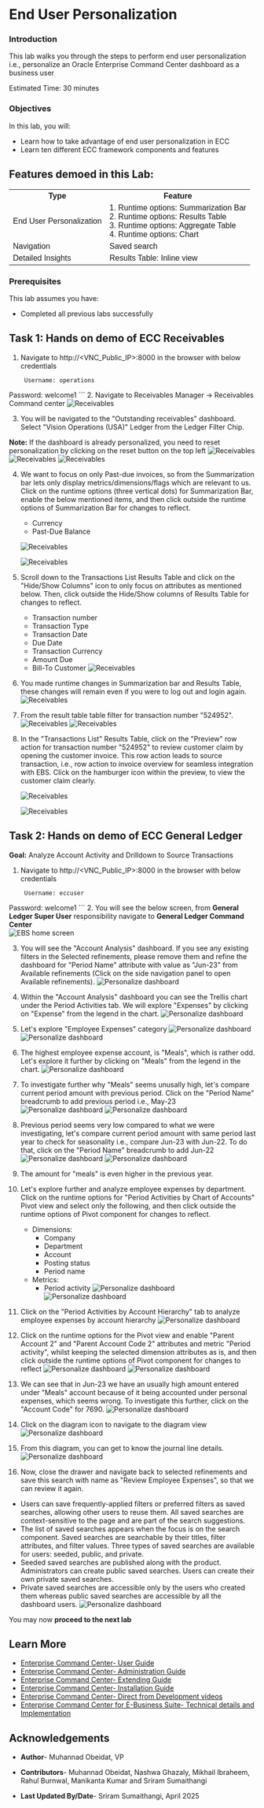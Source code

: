 # End User Personalization


### Introduction

This lab walks you through the steps to perform end user personalization i.e., personalize an Oracle Enterprise Command Center dashboard as a business user

Estimated Time: 30 minutes


### Objectives

In this lab, you will:
* Learn how to take advantage of end user personalization in ECC
* Learn ten different ECC framework components and features 



<!DOCTYPE html>
<html>
<head>
<style>
table {
  font-family: arial, sans-serif;
  border-collapse: collapse;
  width: 100%;
}

td, th {
  border: 1px solid #dddddd;
  text-align: left;
  padding: 8px;
}

tr:nth-child(even) {
  background-color: #dddddd;
}
style="white-space:pre-wrap; word-wrap:break-word"
</style>
</head>
<body>

<h2>Features demoed in this Lab:</h2>

<table>
  <tr>
    <th>Type</th>
    <th>Feature</th>
    
  </tr>

  <tr>
    <td>End User Personalization</td>
    <td> 
    1.  Runtime options: Summarization Bar<br/>
    2.  Runtime options: Results Table<br/>
    3.  Runtime options: Aggregate Table<br/>
    4.  Runtime options: Chart<br/>
     
   
  </tr>
    <tr>
    <td>Navigation</td>
    <td> 
    Saved search <br/>
 
     
   
  </tr>
        <tr>
    <td>Detailed Insights</td>
    <td> 
    Results Table: Inline view <br/>
 
     
   
  </tr>

</table>
</body>
</html>


### Prerequisites 

This lab assumes you have:
* Completed all previous labs successfully 


  

## Task 1: Hands on demo of ECC Receivables

1. Navigate to http://<VNC\_Public\_IP\>:8000 in the browser with below credentials 


    ```
  	 Username: operations
Password: welcome1
    ```
2. Navigate to Receivables Manager -> Receivables Command center 
    ![Receivables](../images/r1.png "Receivables")




3. You will be navigated to the "Outstanding receivables" dashboard. Select "Vision Operations (USA)" Ledger from the Ledger Filter Chip.

**Note:** If the dashboard is already personalized, you need  to reset personalization by clicking on the reset button on the top left 
    ![Receivables](../images/reset100.png "Receivables")
    ![Receivables](../images/r001.png "Receivables")
    ![Receivables](../images/r2.png "Receivables")


4. We want to focus on only Past-due invoices, so from the Summarization bar lets only display metrics/dimensions/flags which are relevant to us. Click on the runtime options (three vertical dots) for Summarization Bar, enable the below mentioned items, and then click outside the runtime options of Summarization Bar for changes to reflect.
      * Currency
      * Past-Due Balance

    ![Receivables](../images/r01.png "Receivables")

    ![Receivables](../images/r0190.png "Receivables")


5. Scroll down to the Transactions List Results Table and click on the "Hide/Show Columns" icon to only focus on attributes as mentioned below. Then, click outside the Hide/Show columns of Results Table for changes to reflect.
     * Transaction number
     * Transaction Type
     * Transaction Date
     * Due Date
     * Transaction Currency
     * Amount Due
     * Bill-To Customer
    ![Receivables](../images/r09.png "Receivables")

6. You made runtime changes in Summarization bar and Results Table, these changes will remain even if you were to log out and login again.
     ![Receivables](../images/r10.png "Receivables")
7. From the result table table filter for transaction number "524952".
     ![Receivables](../images/r11filtertrx.png "Receivables")
     ![Receivables](../images/r12filteredTrx.png "Receivables")
8. In the "Transactions List" Results Table, click on the "Preview" row action for transaction number "524952" to review customer claim by opening the customer invoice. This row action leads to source transaction, i.e., row action to invoice overview for seamless integration with EBS. Click on the hamburger icon within the preview, to view the customer claim clearly.

    ![Receivables](../images/r101.png "Receivables")
    
    ![Receivables](../images/r012.png "Receivables")


## Task 2: Hands on demo of ECC General Ledger


**Goal:** Analyze Account Activity and Drilldown to Source Transactions
1. Navigate to http://<VNC\_Public\_IP\>:8000 in the browser with below credentials 


    ```
  	 Username: eccuser
Password: welcome1
    ```
2. You will see the below screen,  from **General Ledger Super User** responsibility navigate to **General Ledger Command Center**  
        ![EBS home screen](../images/genz100.png "EBS home screen")

3. You will see the "Account Analysis" dashboard. If you see any existing filters in the Selected refinements, please remove them and refine the dashboard for "Period Name" attribute with value as "Jun-23" from Available refinements (Click on the side navigation panel to open Available refinements). 
        ![Personalize dashboard](../images/changefiltersinglusecase.png "Personalize dashboard")

4. Within the "Account Analysis" dashboard you can see the Trellis chart under the Period Activities tab. We will explore "Expenses" by clicking on "Expense" from the legend in the chart.
        ![Personalize dashboard](../images/fg1.png "Personalize dashboard")

5. Let's explore "Employee Expenses" category
        ![Personalize dashboard](../images/fg2.png "Personalize dashboard")
        ![Personalize dashboard](../images/fg30.png "Personalize dashboard")
6. The highest employee expense account, is "Meals", which is rather odd. Let's explore it further by clicking on "Meals" from the legend in the chart.
        ![Personalize dashboard](../images/fg4.png "Personalize dashboard")

7. To investigate further why "Meals" seems unusally high, let's compare current period amount with previous period. Click on the "Period Name" breadcrumb to add previous period i.e., May-23
        ![Personalize dashboard](../images/fg5.png "Personalize dashboard")
        ![Personalize dashboard](../images/fg6.png "Personalize dashboard")

8. Previous period seems very low compared to what we were investigating, let's compare current period amount with same period last year to check for seasonality i.e., compare Jun-23 with Jun-22. To do that, click on the "Period Name" breadcrumb to add Jun-22
        ![Personalize dashboard](../images/fg7.png "Personalize dashboard")
        ![Personalize dashboard](../images/fg8.png "Personalize dashboard")

9. The amount for "meals" is even higher in the previous year. 
11. Let's explore further and analyze employee expenses by department. Click on the runtime options for "Period Activities by Chart of Accounts" Pivot view and select only the following, and then click outside the runtime options of Pivot component for changes to reflect.
    * Dimensions:
        * Company
        * Department
        * Account
        * Posting status
        * Period name
    * Metrics:
        * Period activity
        ![Personalize dashboard](../images/fg9.png "Personalize dashboard")
        ![Personalize dashboard](../images/fg10.png "Personalize dashboard")

12. Click on the "Period Activities by Account Hierarchy" tab to analyze employee expenses by account hierarchy
        ![Personalize dashboard](../images/fg11.png "Personalize dashboard")
13. Click on the runtime options for the Pivot view and enable "Parent Account 2" and "Parent Account Code 2" attributes and metric "Period activity", whilst keeping the selected dimension attributes as is, and then click outside the runtime options of Pivot component for changes to reflect
        ![Personalize dashboard](../images/fg12.png "Personalize dashboard")
        ![Personalize dashboard](../images/fg13.png "Personalize dashboard")

14. We can see that in Jun-23 we have an usually high amount entered under "Meals" account because of it being accounted under personal expenses, which seems wrong. To investigate this further, click on the "Account Code" for 7690.
        ![Personalize dashboard](../images/fg13highlight.png "Personalize dashboard")

15. Click on the diagram icon to navigate to the diagram view
        ![Personalize dashboard](../images/y6c.png "Personalize dashboard")

16. From this diagram, you can get to know the journal line details.
        ![Personalize dashboard](../images/f12.png "Personalize dashboard")

17. Now, close the drawer and navigate back to selected refinements and save this search with name as "Review Employee Expenses", so that we can review it again.
* Users can save frequently-applied filters or preferred filters as saved searches, allowing other users to reuse them. All saved searches are context-sensitive to the page and are part of the search suggestions. 
* The list of saved searches appears when the focus is on the search component. Saved searches are searchable by their titles, filter attributes, and filter values. Three types of saved searches are available for users: seeded, public, and private. 
* Seeded saved searches are published along with the product. Administrators can create public saved searches. Users can create their own private saved searches. 
* Private saved searches are accessible only by the users who created them whereas public saved searches are accessible by all the dashboard users. 
        ![Personalize dashboard](../images/fg15.png "Personalize dashboard")





















 
    






You may now  **proceed to the next lab**

## Learn More
* [Enterprise Command Center- User Guide](https://docs.oracle.com/cd/E26401_01/doc.122/e22956/T27641T671922.htm)
* [Enterprise Command Center- Administration Guide](https://docs.oracle.com/cd/E26401_01/doc.122/f34732/toc.htm)
* [Enterprise Command Center- Extending Guide](https://docs.oracle.com/cd/E26401_01/doc.122/f21671/T673609T673618.htm)
* [Enterprise Command Center- Installation Guide](https://support.oracle.com/epmos/faces/DocumentDisplay?_afrLoop=264801675930013&id=2495053.1&_afrWindowMode=0&_adf.ctrl-state=1c6rxqpyoj_102)
* [Enterprise Command Center- Direct from Development videos](https://learn.oracle.com/ols/course/ebs-enterprise-command-centers-direct-from-development/50662/60350)
* [Enterprise Command Center for E-Business Suite- Technical details and Implementation](https://mylearn.oracle.com/ou/component/-/117416)

## Acknowledgements

* **Author**- Muhannad Obeidat, VP

* **Contributors**-  Muhannad Obeidat, Nashwa Ghazaly, Mikhail Ibraheem, Rahul Burnwal, Manikanta Kumar and Sriram Sumaithangi

* **Last Updated By/Date**- Sriram Sumaithangi, April 2025

